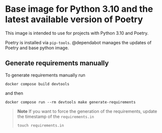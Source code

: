 # Base image for Python 3.10 and the latest available version of Poetry

This image is intended to use for projects with Python 3.10 and Poetry.

Poetry is installed via `pip-tools`. @dependabot manages the updates
of Poetry and base python image.

## Generate requirements manually

To generate requirements manually run

```shell
docker compose build devtools
```

and then

```
docker compose run --rm devtools make generate-requirements
```

>**Note** If you want to force the generation of the requirements,
> update the timestamp of the `requirements.in`
> ```shell
> touch requirements.in
> ```
